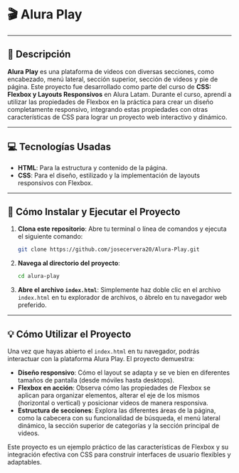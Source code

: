 # 🎬 Alura Play

---

## 📝 Descripción

**Alura Play** es una plataforma de videos con diversas secciones, como encabezado, menú lateral, sección superior, sección de videos y pie de página. Este proyecto fue desarrollado como parte del curso de **CSS: Flexbox y Layouts Responsivos** en Alura Latam. Durante el curso, aprendí a utilizar las propiedades de Flexbox en la práctica para crear un diseño completamente responsivo, integrando estas propiedades con otras características de CSS para lograr un proyecto web interactivo y dinámico.

---

## 💻 Tecnologías Usadas

- **HTML**: Para la estructura y contenido de la página.
- **CSS**: Para el diseño, estilizado y la implementación de layouts responsivos con Flexbox.

---

## 🚀 Cómo Instalar y Ejecutar el Proyecto

1.  **Clona este repositorio**: Abre tu terminal o línea de comandos y ejecuta el siguiente comando:
    ```bash
    git clone https://github.com/josecervera20/Alura-Play.git
    ```
2.  **Navega al directorio del proyecto**:
    ```bash
    cd alura-play
    ```
3.  **Abre el archivo `index.html`**: Simplemente haz doble clic en el archivo `index.html` en tu explorador de archivos, o ábrelo en tu navegador web preferido.

---

## 💡 Cómo Utilizar el Proyecto

Una vez que hayas abierto el `index.html` en tu navegador, podrás interactuar con la plataforma Alura Play. El proyecto demuestra:

- **Diseño responsivo**: Cómo el layout se adapta y se ve bien en diferentes tamaños de pantalla (desde móviles hasta desktops).
- **Flexbox en acción**: Observa cómo las propiedades de Flexbox se aplican para organizar elementos, alterar el eje de los mismos (horizontal o vertical) y posicionar videos de manera responsiva.
- **Estructura de secciones**: Explora las diferentes áreas de la página, como la cabecera con su funcionalidad de búsqueda, el menú lateral dinámico, la sección superior de categorías y la sección principal de videos.

Este proyecto es un ejemplo práctico de las características de Flexbox y su integración efectiva con CSS para construir interfaces de usuario flexibles y adaptables.

